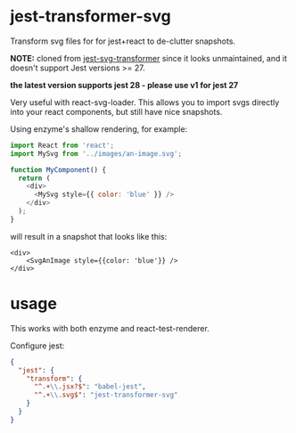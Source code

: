 # jest-transformer-svg

Transform svg files for for jest+react to de-clutter snapshots.

**NOTE:** cloned from [jest-svg-transformer](https://www.npmjs.com/package/jest-svg-transformer)
since it looks unmaintained, and it doesn't support Jest versions >= 27.

**the latest version supports jest 28 - please use v1 for jest 27**

Very useful with react-svg-loader. This allows you to import
svgs directly into your react components, but still have nice snapshots.

Using enzyme's shallow rendering, for example:

```js
import React from 'react';
import MySvg from '../images/an-image.svg';

function MyComponent() {
  return (
    <div>
      <MySvg style={{ color: 'blue' }} />
    </div>
  );
}
```

will result in a snapshot that looks like this:

```
<div>
    <SvgAnImage style={{color: 'blue'}} />
</div>
```

# usage

This works with both enzyme and react-test-renderer.

Configure jest:

```json
{
  "jest": {
    "transform": {
      "^.+\\.jsx?$": "babel-jest",
      "^.+\\.svg$": "jest-transformer-svg"
    }
  }
}
```
